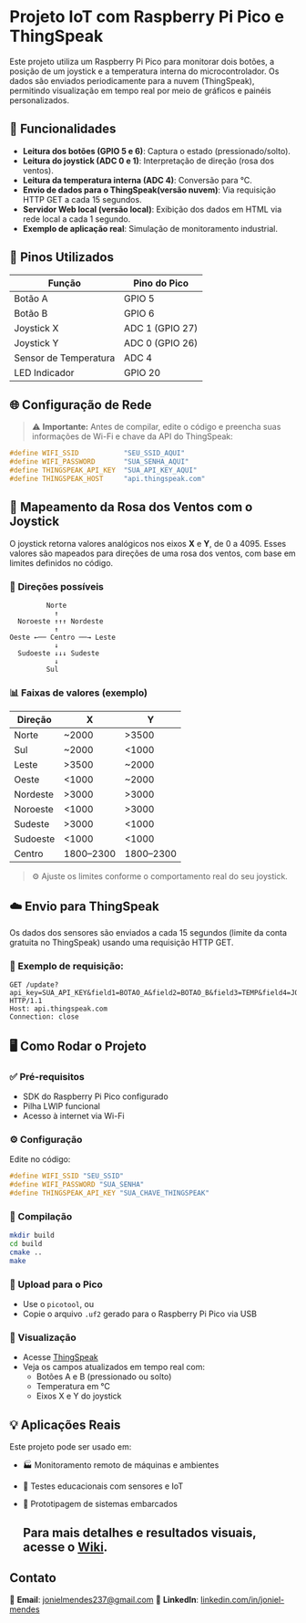 # Projeto IoT com Raspberry Pi Pico e ThingSpeak

Este projeto utiliza um Raspberry Pi Pico para monitorar dois botões, a posição de um joystick e a temperatura interna do microcontrolador. Os dados são enviados periodicamente para a nuvem (ThingSpeak), permitindo visualização em tempo real por meio de gráficos e painéis personalizados.

## 🧩 Funcionalidades

- **Leitura dos botões (GPIO 5 e 6)**: Captura o estado (pressionado/solto).
- **Leitura do joystick (ADC 0 e 1)**: Interpretação de direção (rosa dos ventos).
- **Leitura da temperatura interna (ADC 4)**: Conversão para °C.
- **Envio de dados para o ThingSpeak(versão nuvem)**: Via requisição HTTP GET a cada 15 segundos.
- **Servidor Web local (versão local)**: Exibição dos dados em HTML via rede local a cada 1 segundo.
- **Exemplo de aplicação real**: Simulação de monitoramento industrial.

## 🔌 Pinos Utilizados

| Função                | Pino do Pico     |
|-----------------------|------------------|
| Botão A               | GPIO 5           |
| Botão B               | GPIO 6           |
| Joystick X            | ADC 1 (GPIO 27)  |
| Joystick Y            | ADC 0 (GPIO 26)  |
| Sensor de Temperatura | ADC 4            |
| LED Indicador         | GPIO 20          |

## 🌐 Configuração de Rede

> ⚠️ **Importante:** Antes de compilar, edite o código e preencha suas informações de Wi-Fi e chave da API do ThingSpeak:

```c
#define WIFI_SSID           "SEU_SSID_AQUI"
#define WIFI_PASSWORD       "SUA_SENHA_AQUI"
#define THINGSPEAK_API_KEY  "SUA_API_KEY_AQUI"
#define THINGSPEAK_HOST     "api.thingspeak.com"
```

## 🧭 Mapeamento da Rosa dos Ventos com o Joystick

O joystick retorna valores analógicos nos eixos **X** e **Y**, de 0 a 4095. Esses valores são mapeados para direções de uma rosa dos ventos, com base em limites definidos no código.

### 🎯 Direções possíveis

```
         Norte
           ↑
  Noroeste ↑↑↑ Nordeste
           ↑
Oeste ←── Centro ──→ Leste
           ↓
  Sudoeste ↓↓↓ Sudeste
           ↓
         Sul
```

### 📊 Faixas de valores (exemplo)

| Direção     | X         | Y         |
|-------------|-----------|-----------|
| Norte       | ~2000     | >3500     |
| Sul         | ~2000     | <1000     |
| Leste       | >3500     | ~2000     |
| Oeste       | <1000     | ~2000     |
| Nordeste    | >3000     | >3000     |
| Noroeste    | <1000     | >3000     |
| Sudeste     | >3000     | <1000     |
| Sudoeste    | <1000     | <1000     |
| Centro      | 1800–2300 | 1800–2300 |

> ⚙️ Ajuste os limites conforme o comportamento real do seu joystick.

## ☁️ Envio para ThingSpeak

Os dados dos sensores são enviados a cada 15 segundos (limite da conta gratuita no ThingSpeak) usando uma requisição HTTP GET.

### 🧾 Exemplo de requisição:

```http
GET /update?api_key=SUA_API_KEY&field1=BOTAO_A&field2=BOTAO_B&field3=TEMP&field4=JOY_X&field5=JOY_Y HTTP/1.1
Host: api.thingspeak.com
Connection: close
```

## 🖥️ Como Rodar o Projeto

### ✅ Pré-requisitos

- SDK do Raspberry Pi Pico configurado
- Pilha LWIP funcional
- Acesso à internet via Wi-Fi

### ⚙️ Configuração

Edite no código:

```c
#define WIFI_SSID "SEU_SSID"
#define WIFI_PASSWORD "SUA_SENHA"
#define THINGSPEAK_API_KEY "SUA_CHAVE_THINGSPEAK"
```

### 🧪 Compilação

```bash
mkdir build
cd build
cmake ..
make
```

### 🚀 Upload para o Pico

- Use o `picotool`, ou
- Copie o arquivo `.uf2` gerado para o Raspberry Pi Pico via USB

### 📡 Visualização

- Acesse [ThingSpeak](https://thingspeak.mathworks.com/channels/2954999)
- Veja os campos atualizados em tempo real com:
  - Botões A e B (pressionado ou solto)
  - Temperatura em °C
  - Eixos X e Y do joystick

## 💡 Aplicações Reais

Este projeto pode ser usado em:

- 🏭 Monitoramento remoto de máquinas e ambientes
- 🧪 Testes educacionais com sensores e IoT
- 🚀 Prototipagem de sistemas embarcados

  ## Para mais detalhes e resultados visuais, acesse o [Wiki](https://github.com/jonielmendes/bitdoglab-server/wiki/Monitoramento-IoT-com-Raspberry-Pi-Pico-e-ThingSpeak).


## Contato

📧 **Email**: jonielmendes237@gmail.com
🔗 **LinkedIn**: [linkedin.com/in/joniel-mendes](https://www.linkedin.com/in/jonielmendes/)



